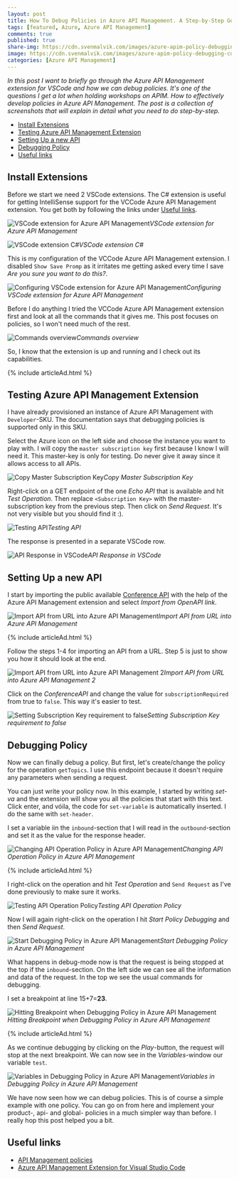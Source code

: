 ```yaml
---
layout: post
title: How To Debug Policies in Azure API Management. A Step-by-Step Guide.
tags: [featured, Azure, Azure API Management]
comments: true
published: true
share-img: https://cdn.svenmalvik.com/images/azure-apim-policy-debugging-cover.jpg
image: https://cdn.svenmalvik.com/images/azure-apim-policy-debugging-cover.jpg
categories: [Azure API Management]
---
```


*In this post I want to briefly go through the Azure API Management extension for VSCode and how we can debug policies. It's one of the questions I get a lot when holding workshops on APIM. How to effectively develop policies in Azure API Management. The post is a collection of screenshots that will explain in detail what you need to do step-by-step.*

- [Install Extensions](#ie)
- [Testing Azure API Management Extension](#tapim)
- [Setting Up a new API](#neewapi)
- [Debugging Policy](#dp)
- [Useful links](#ul)

## <a name="ie"></a>Install Extensions

Before we start we need 2 VSCode extensions. The C# extension is useful for getting IntelliSense support for the VCCode Azure API Management extension. You get both by following the links under [Useful links](#ul).

![VSCode extension for Azure API Management](https://cdn.svenmalvik.com/images/azure-apim-policy-debugging-0.jpg)*VSCode extension for Azure API Management*

![VSCode extension C#](https://cdn.svenmalvik.com/images/azure-apim-policy-debugging-2.jpg)*VSCode extension C#*

This is my configuration of the VCCode Azure API Management extension. I disabled `Show Save Promp` as it irritates me getting asked every time I save *Are you sure you want to do this?*.

![Configuring VSCode extension for Azure API Management](https://cdn.svenmalvik.com/images/azure-apim-policy-debugging-3.jpg)*Configuring VSCode extension for Azure API Management*

Before I do anything I tried the VCCode Azure API Management extension first and look at all the commands that it gives me. This post focuses on policies, so I won't need much of the rest.

![Commands overview](https://cdn.svenmalvik.com/images/azure-apim-policy-debugging-4.jpg)*Commands overview*

So, I know that the extension is up and running and I check out its capabilities.

{% include articleAd.html %}

## <a name="tapim"></a>Testing Azure API Management Extension

I have already provisioned an instance of Azure API Management with `Developer`-SKU. The documentation says that debugging policies is supported only in this SKU.

Select the Azure icon on the left side and choose the instance you want to play with. I will copy the `master subscription key` first because I know I will need it. This master-key is only for testing. Do never give it away since it allows access to all APIs.

![Copy Master Subscription Key](https://cdn.svenmalvik.com/images/azure-apim-policy-debugging-5.jpg)*Copy Master Subscription Key*

Right-click on a GET endpoint of the one *Echo API* that is available and hit *Test Operation*. Then replace `<Subscription Key>` with the master- subscription key from the previous step. Then click on *Send Request*. It's not very visible but you should find it :).

![Testing API](https://cdn.svenmalvik.com/images/azure-apim-policy-debugging-6.jpg)*Testing API*

The response is presented in a separate VSCode row.

![API Response in VSCode](https://cdn.svenmalvik.com/images/azure-apim-policy-debugging-7.jpg)*API Response in VSCode*

## <a name="neewapi"></a>Setting Up a new API

I start by importing the public available [Conference API](https://conferenceapi.azurewebsites.net/?format=json) with the help of the Azure API Management extension and select *Import from OpenAPI link*.

![Import API from URL into Azure API Management](https://cdn.svenmalvik.com/images/azure-apim-policy-debugging-8.jpg)*Import API from URL into Azure API Management*

{% include articleAd.html %}

Follow the steps 1-4 for importing an API from a URL. Step 5 is just to show you how it should look at the end.

![Import API from URL into Azure API Management 2](https://cdn.svenmalvik.com/images/azure-apim-policy-debugging-9.jpg)*Import API from URL into Azure API Management 2*

Click on the *ConferenceAPI* and change the value for `subscriptionRequired` from true to `false`. This way it's easier to test.

![Setting Subscription Key requirement to false](https://cdn.svenmalvik.com/images/azure-apim-policy-debugging-10.jpg)*Setting Subscription Key requirement to false*

## <a name="dp"></a>Debugging Policy

Now we can finally debug a policy. But first, let's create/change the policy for the operation `getTopics`. I use this endpoint because it doesn't require any parameters when sending a request.

You can just write your policy now. In this example, I started by writing *set-va* and the extension will show you all the policies that start with this text. Click enter, and vóila, the code for `set-variable` is automatically inserted. I do the same with `set-header`.

I set a variable iin the `inbound`-section that I will read in the `outbound`-section and set it as the value for the response header.

![Changing API Operation Policy in Azure API Management](https://cdn.svenmalvik.com/images/azure-apim-policy-debugging-11.jpg)*Changing API Operation Policy in Azure API Management*

{% include articleAd.html %}

I right-click on the operation and hit *Test Operation* and `Send Request` as I've done previously to make sure it works.

![Testing API Operation Policy](https://cdn.svenmalvik.com/images/azure-apim-policy-debugging-12.jpg)*Testing API Operation Policy*

Now I will again right-click on the operation I hit *Start Policy Debugging* and then *Send Request*.

![Start Debugging Policy in Azure API Management](https://cdn.svenmalvik.com/images/azure-apim-policy-debugging-13.jpg)*Start Debugging Policy in Azure API Management*

What happens in debug-mode now is that the request is being stopped at the top if the `inbound`-section. On the left side we can see all the information and data of the request. In the top we see the usual commands for debugging.

I set a breakpoint at line 15+7=**23**.

![Hitting Breakpoint when Debugging Policy in Azure API Management](https://cdn.svenmalvik.com/images/azure-apim-policy-debugging-14.jpg)*Hitting Breakpoint when Debugging Policy in Azure API Management*

{% include articleAd.html %}

As we continue debugging by clicking on the *Play*-button, the request will stop at the next breakpoint. We can now see in the *Variables*-window our variable `test`.

![Variables in Debugging Policy in Azure API Management](https://cdn.svenmalvik.com/images/azure-apim-policy-debugging-15.jpg)*Variables in Debugging Policy in Azure API Management*

We have now seen how we can debug policies. This is of course a simple example with one policy. You can go on from here and implement your product-, api- and global- policies in a much simpler way than before. I really hop this post helped you a bit.

## <a name="ul"></a>Useful links

- [API Management policies](https://docs.microsoft.com/en-us/azure/api-management/api-management-policies?WT.mc_id=AZ-MVP-5004080)
- [Azure API Management Extension for Visual Studio Code](https://marketplace.visualstudio.com/items?itemName=ms-azuretools.vscode-apimanagement?WT.mc_id=AZ-MVP-5004080)